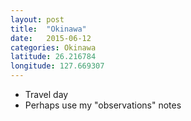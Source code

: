```yaml
---
layout: post
title:  "Okinawa"
date:   2015-06-12
categories: Okinawa
latitude: 26.216784
longitude: 127.669307
---
```


- Travel day
- Perhaps use my "observations" notes
